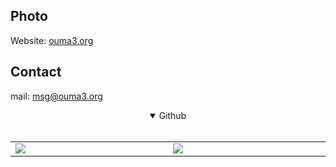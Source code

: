 ## Photo
Website: [ouma3.org](https://photo.ouma3.org)
## Contact
mail: [msg@ouma3.org](mailto:msg@ouma3.org)
<div align="center" class="todo" style="display: flex; flex-flow: column">
<details open>
<summary>Github</summary><br>
<table align="center">
	<tr>
		<td width="1200px">
        <img align="center" src="https://github-readme-stats.vercel.app/api?username=emak3&theme=midnight-purple&show_icons=true&bg_color=0D1117&hide_border=true&count_private=true" draggable="false">
		</td>
		<td width="1200px">
        <img align="center" src="https://github-readme-stats.vercel.app/api/top-langs/?username=emak3&theme=midnight-purple&layout=compact&bg_color=0D1117&hide_border=true" draggable="false">
		</td>
	</tr>
</table>
